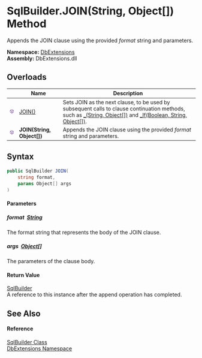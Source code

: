 SqlBuilder.JOIN(String, Object[]) Method
========================================
Appends the JOIN clause using the provided *format* string and parameters.
  
**Namespace:** [DbExtensions][1]  
**Assembly:** DbExtensions.dll

Overloads
---------

|                  | Name                       | Description                                                                                                                                                            |
| ---------------- | -------------------------- | ---------------------------------------------------------------------------------------------------------------------------------------------------------------------- |
| ![Public method] | [JOIN()][2]                | Sets JOIN as the next clause, to be used by subsequent calls to clause continuation methods, such as [_(String, Object[])][3] and [_If(Boolean, String, Object[])][4]. |
| ![Public method] | **JOIN(String, Object[])** | Appends the JOIN clause using the provided *format* string and parameters.                                                                                             |


Syntax
------

```csharp
public SqlBuilder JOIN(
	string format,
	params Object[] args
)
```

#### Parameters

##### *format*  [String][5]
The format string that represents the body of the JOIN clause.

##### *args*  [Object][6][]
The parameters of the clause body.

#### Return Value
[SqlBuilder][7]  
A reference to this instance after the append operation has completed.

See Also
--------

#### Reference
[SqlBuilder Class][7]  
[DbExtensions Namespace][1]  

[1]: ../README.md
[2]: JOIN.md
[3]: _.md
[4]: _If.md
[5]: https://learn.microsoft.com/dotnet/api/system.string
[6]: https://learn.microsoft.com/dotnet/api/system.object
[7]: README.md
[Public method]: ../../icons/pubmethod.svg "Public method"